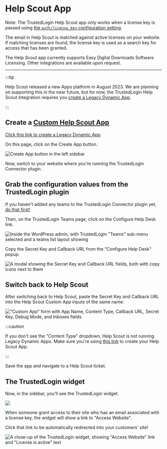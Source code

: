 # Help Scout App

Note: The TrustedLogin Help Scout app only works when a license key is passed using [the `auth/license_key` configuration setting](../Client/configuration).

The email in Help Scout is matched against active licenses on your website. If matching licenses are found, the license key is used as a search key for access that has been granted. 

The Help Scout app currently supports Easy Digital Downloads Software Licensing. Other integrations are available upon request.

---

:::tip

Help Scout released a new Apps platform in August 2023. We are planning on supporting this in the near future, but for now, the TrustedLogin Help Scout integration requires you [create a Legacy Dynamic App](https://secure.helpscout.net/apps/custom).

:::

## Create a [Custom Help Scout App](https://secure.helpscout.net/apps/custom)

[Click this link to create a Legacy Dynamic App](https://secure.helpscout.net/apps/custom).

On this page, click on the Create App button.

![Create App button in the left sidebar](/img/vendor/help-scout/step-03.png)

Now, switch to your website where you're running the TrustedLogin Connector plugin.

## Grab the configuration values from the TrustedLogin plugin

If you haven't added any teams to the TrustedLogin Connector plugin yet, [do that first!](../01-intro)

Then, on the TrustedLogin Teams page, click on the Configure Help Desk link.

![Inside the WordPress admin, with TrustedLogin "Teams" sub-menu selected and a teams list layout showing](/img/vendor/help-scout/step-04.png)

Copy the Secret Key and Callback URL from the "Configure Help Desk" popup. 

![A modal showing the Secret Key and Callback URL fields, both with copy icons next to them](/img/vendor/help-scout/step-05.png)

## Switch back to Help Scout

After switching back to Help Scout, paste the Secret Key and Callback URL into the Help Scout Custom App inputs of the same name:

!["Custom App" form with App Name, Content Type, Callback URL, Secret Key, Debug Mode, and Inboxes fields](/img/vendor/help-scout/step-06.png)

:::caution

If you don't see the "Content Type" dropdown, Help Scout is not running Legacy Dynamic Apps. Make sure you're using [this link](https://secure.helpscout.net/apps/custom) to create your Help Scout App.

:::

Save the app and navigate to a Help Scout ticket.

## The TrustedLogin widget

Now, in the sidebar, you'll see the TrustedLogin widget.

![](/img/vendor/help-scout/step-07.png)

When someone grant access to their site who has an email associated with a license key, the widget will show a link to "Access Website".

Click that link to be automatically redirected into your customers' site!

![A close-up of the TrustedLogin widget, showing "Access Website" link and "License is active" text](/img/vendor/help-scout/step-08.png)
